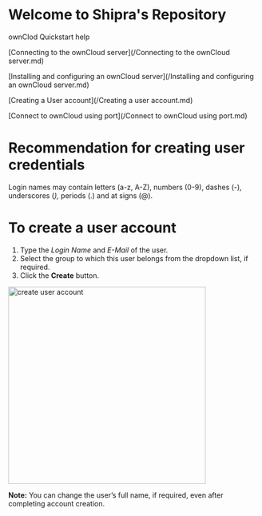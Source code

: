 # Welcome to Shipra's Repository
ownClod Quickstart help

[Connecting to the ownCloud server](/Connecting to the ownCloud server.md)

[Installing and configuring an ownCloud server](/Installing and configuring an ownCloud server.md)

[Creating a User account](/Creating a user account.md)

[Connect to ownCloud using port](/Connect to ownCloud using port.md)

# Recommendation for creating user credentials
Login names may contain letters (a-z, A-Z), numbers (0-9), dashes (-), underscores (_),_ periods (.) and at signs (@). 
# To create a user account
1. Type the _Login Name_ and _E-Mail_ of the user.
2. Select the group to which this user belongs from the dropdown list, if required.
3. Click the **Create** button.

 <img width="395" alt="create user account" src="https://user-images.githubusercontent.com/89831069/131790622-f288239b-9120-4748-b6d9-ea3f17b9ecc2.PNG">

**Note:** You can change the user’s full name, if required, even after completing account creation. 
